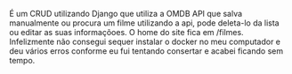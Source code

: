 É um  CRUD utilizando Django que utiliza a OMDB API que salva manualmente ou procura um filme utilizando a api, pode deleta-lo da lista ou editar as suas informaçõoes. 
O home do site fica em /filmes.
Infelizmente não consegui sequer instalar o docker no meu computador e deu vários erros conforme eu fui tentando consertar e acabei ficando sem tempo.
